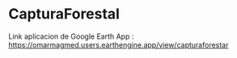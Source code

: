 # CapturaForestal


Link aplicacion de Google Earth App : https://omarmagmed.users.earthengine.app/view/capturaforestar
